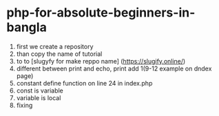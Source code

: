 # php-for-absolute-beginners-in-bangla

1. first we create a repository
2. than copy the name of tutorial 
3. to to [slugyfy for make reppo name] (https://slugify.online/)
4. different between print and echo, print add 1(9-12 example on dndex page)
5. constant define function on line 24 in index.php
6. const is variable
7. variable is local
8. fixing
